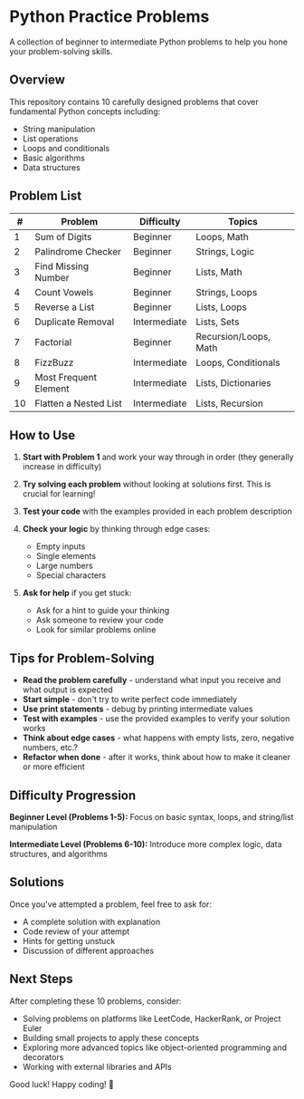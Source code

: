 # Python Practice Problems

A collection of beginner to intermediate Python problems to help you hone your problem-solving skills.

## Overview

This repository contains 10 carefully designed problems that cover fundamental Python concepts including:
- String manipulation
- List operations
- Loops and conditionals
- Basic algorithms
- Data structures

## Problem List

| # | Problem | Difficulty | Topics |
|---|---------|-----------|--------|
| 1 | Sum of Digits | Beginner | Loops, Math |
| 2 | Palindrome Checker | Beginner | Strings, Logic |
| 3 | Find Missing Number | Beginner | Lists, Math |
| 4 | Count Vowels | Beginner | Strings, Loops |
| 5 | Reverse a List | Beginner | Lists, Loops |
| 6 | Duplicate Removal | Intermediate | Lists, Sets |
| 7 | Factorial | Beginner | Recursion/Loops, Math |
| 8 | FizzBuzz | Intermediate | Loops, Conditionals |
| 9 | Most Frequent Element | Intermediate | Lists, Dictionaries |
| 10 | Flatten a Nested List | Intermediate | Lists, Recursion |

## How to Use

1. **Start with Problem 1** and work your way through in order (they generally increase in difficulty)

2. **Try solving each problem** without looking at solutions first. This is crucial for learning!

3. **Test your code** with the examples provided in each problem description

4. **Check your logic** by thinking through edge cases:
   - Empty inputs
   - Single elements
   - Large numbers
   - Special characters

5. **Ask for help** if you get stuck:
   - Ask for a hint to guide your thinking
   - Ask someone to review your code
   - Look for similar problems online

## Tips for Problem-Solving

- **Read the problem carefully** - understand what input you receive and what output is expected
- **Start simple** - don't try to write perfect code immediately
- **Use print statements** - debug by printing intermediate values
- **Test with examples** - use the provided examples to verify your solution works
- **Think about edge cases** - what happens with empty lists, zero, negative numbers, etc.?
- **Refactor when done** - after it works, think about how to make it cleaner or more efficient

## Difficulty Progression

**Beginner Level (Problems 1-5):** Focus on basic syntax, loops, and string/list manipulation

**Intermediate Level (Problems 6-10):** Introduce more complex logic, data structures, and algorithms

## Solutions

Once you've attempted a problem, feel free to ask for:
- A complete solution with explanation
- Code review of your attempt
- Hints for getting unstuck
- Discussion of different approaches

## Next Steps

After completing these 10 problems, consider:
- Solving problems on platforms like LeetCode, HackerRank, or Project Euler
- Building small projects to apply these concepts
- Exploring more advanced topics like object-oriented programming and decorators
- Working with external libraries and APIs

Good luck! Happy coding! 🚀